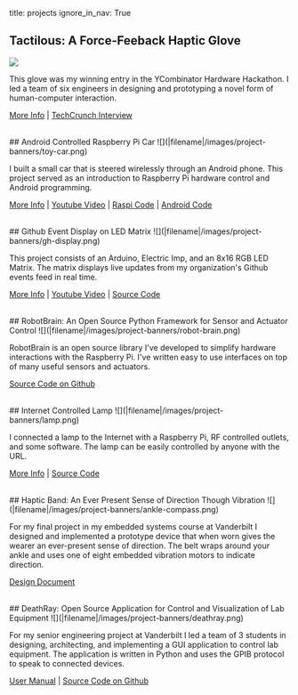 title: projects
ignore_in_nav: True

## Tactilous: A Force-Feeback Haptic Glove
![](|filename|/images/project-banners/glove.png)

This glove was my winning entry in the YCombinator Hardware Hackathon. I led a
team of six engineers in designing and prototyping a novel form of
human-computer interaction.

[More Info](/raspberry_pi/ycombinator-hardware-hackathon/) | 
[TechCrunch Interview](http://techcrunch.com/2013/02/26/y-combinator-hardware-hackathon-winner/)

<br>
## Android Controlled Raspberry Pi Car
![](|filename|/images/project-banners/toy-car.png)

I built a small car that is steered wirelessly through an Android phone. This
project served as an introduction to Raspberry Pi hardware control and Android
programming.

[More Info](/raspberry_pi/android-controlled-toy-car/) | 
[Youtube Video](http://www.youtube.com/watch?v=tfuv-B1X3ck) | 
[Raspi Code](https://github.com/jminardi/RobotBrain/tree/master/robot_brain/servers/car_server) | 
[Android Code](https://github.com/jminardi/RobotBrain-Controller) 

<br>
## Github Event Display on LED Matrix
![](|filename|/images/project-banners/gh-display.png)

This project consists of an Arduino, Electric Imp, and an 8x16 RGB LED Matrix.
The matrix displays live updates from my organization's Github events feed in
real time.

[More Info](displaying-realtime-github-activity-on-a-full-color-led-matrix/) | 
[Youtube Video](http://www.youtube.com/watch?v=zrsNJpTwHrw) | 
[Source Code](https://github.com/jminardi/github-events-display)

<br>
## RobotBrain: An Open Source Python Framework for Sensor and Actuator Control
![](|filename|/images/project-banners/robot-brain.png)

RobotBrain is an open source library I've developed to simplify hardware
interactions with the Raspberry Pi. I've written easy to use interfaces on top
of many useful sensors and actuators.

[Source Code on Github](https://github.com/jminardi/RobotBrain)

<br>
## Internet Controlled Lamp
![](|filename|/images/project-banners/lamp.png)

I connected a lamp to the Internet with a Raspberry Pi, RF controlled outlets,
and some software. The lamp can be easily controlled by anyone with the URL.

[More Info](/raspberry_pi/make-an-internet-controlled-lamp-with-a-raspberry-pi-and-flask/) | 
[Source Code](https://github.com/jminardi/lamp_control)

<br>
## Haptic Band: An Ever Present Sense of Direction Though Vibration
![](|filename|/images/project-banners/ankle-compass.png)

For my final project in my embedded systems course at Vanderbilt I designed and
implemented a prototype device that when worn gives the wearer an ever-present
sense of direction. The belt wraps around your ankle and uses one of eight
embedded vibration motors to indicate direction.

[Design Document](https://docs.google.com/document/d/1qMBAufUWpOnR9ypmb9BtiDNv9vDqjaaMs71tNrSXbYw/edit?usp=sharing)

<br>
## DeathRay: Open Source Application for Control and Visualization of Lab Equipment
![](|filename|/images/project-banners/deathray.png)

For my senior engineering project at Vanderbilt I led a team of 3 students in
designing, architecting, and implementing a GUI application to control lab
equipment. The application is written in Python and uses the GPIB protocol
to speak to connected devices.

[User Manual](https://docs.google.com/document/d/1kg5wJdknBfDmsChQm21M0YixJUADCXA77fm7M8746rk/edit?usp=sharing) | 
[Source Code on Github](https://github.com/doctoboggan/DeathRay)
